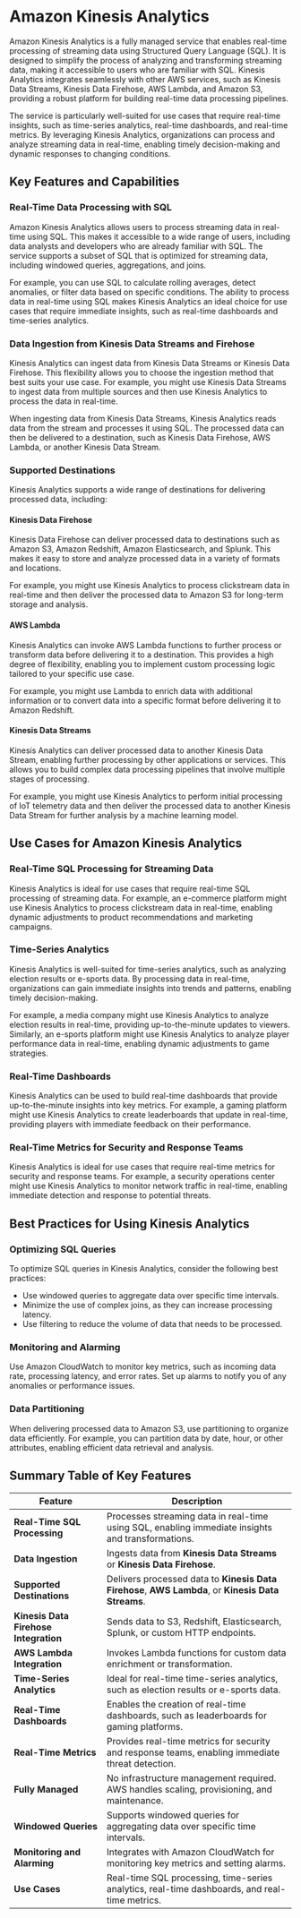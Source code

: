 # Amazon Kinesis Analytics

Amazon Kinesis Analytics is a fully managed service that enables real-time processing of streaming data using Structured Query Language (SQL). It is designed to simplify the process of analyzing and transforming streaming data, making it accessible to users who are familiar with SQL. Kinesis Analytics integrates seamlessly with other AWS services, such as Kinesis Data Streams, Kinesis Data Firehose, AWS Lambda, and Amazon S3, providing a robust platform for building real-time data processing pipelines.

The service is particularly well-suited for use cases that require real-time insights, such as time-series analytics, real-time dashboards, and real-time metrics. By leveraging Kinesis Analytics, organizations can process and analyze streaming data in real-time, enabling timely decision-making and dynamic responses to changing conditions.

## Key Features and Capabilities

### Real-Time Data Processing with SQL

Amazon Kinesis Analytics allows users to process streaming data in real-time using SQL. This makes it accessible to a wide range of users, including data analysts and developers who are already familiar with SQL. The service supports a subset of SQL that is optimized for streaming data, including windowed queries, aggregations, and joins.

For example, you can use SQL to calculate rolling averages, detect anomalies, or filter data based on specific conditions. The ability to process data in real-time using SQL makes Kinesis Analytics an ideal choice for use cases that require immediate insights, such as real-time dashboards and time-series analytics.

### Data Ingestion from Kinesis Data Streams and Firehose

Kinesis Analytics can ingest data from Kinesis Data Streams or Kinesis Data Firehose. This flexibility allows you to choose the ingestion method that best suits your use case. For example, you might use Kinesis Data Streams to ingest data from multiple sources and then use Kinesis Analytics to process the data in real-time.

When ingesting data from Kinesis Data Streams, Kinesis Analytics reads data from the stream and processes it using SQL. The processed data can then be delivered to a destination, such as Kinesis Data Firehose, AWS Lambda, or another Kinesis Data Stream.

### Supported Destinations

Kinesis Analytics supports a wide range of destinations for delivering processed data, including:

#### Kinesis Data Firehose

Kinesis Data Firehose can deliver processed data to destinations such as Amazon S3, Amazon Redshift, Amazon Elasticsearch, and Splunk. This makes it easy to store and analyze processed data in a variety of formats and locations.

For example, you might use Kinesis Analytics to process clickstream data in real-time and then deliver the processed data to Amazon S3 for long-term storage and analysis.

#### AWS Lambda

Kinesis Analytics can invoke AWS Lambda functions to further process or transform data before delivering it to a destination. This provides a high degree of flexibility, enabling you to implement custom processing logic tailored to your specific use case.

For example, you might use Lambda to enrich data with additional information or to convert data into a specific format before delivering it to Amazon Redshift.

#### Kinesis Data Streams

Kinesis Analytics can deliver processed data to another Kinesis Data Stream, enabling further processing by other applications or services. This allows you to build complex data processing pipelines that involve multiple stages of processing.

For example, you might use Kinesis Analytics to perform initial processing of IoT telemetry data and then deliver the processed data to another Kinesis Data Stream for further analysis by a machine learning model.

## Use Cases for Amazon Kinesis Analytics

### Real-Time SQL Processing for Streaming Data

Kinesis Analytics is ideal for use cases that require real-time SQL processing of streaming data. For example, an e-commerce platform might use Kinesis Analytics to process clickstream data in real-time, enabling dynamic adjustments to product recommendations and marketing campaigns.

### Time-Series Analytics

Kinesis Analytics is well-suited for time-series analytics, such as analyzing election results or e-sports data. By processing data in real-time, organizations can gain immediate insights into trends and patterns, enabling timely decision-making.

For example, a media company might use Kinesis Analytics to analyze election results in real-time, providing up-to-the-minute updates to viewers. Similarly, an e-sports platform might use Kinesis Analytics to analyze player performance data in real-time, enabling dynamic adjustments to game strategies.

### Real-Time Dashboards

Kinesis Analytics can be used to build real-time dashboards that provide up-to-the-minute insights into key metrics. For example, a gaming platform might use Kinesis Analytics to create leaderboards that update in real-time, providing players with immediate feedback on their performance.

### Real-Time Metrics for Security and Response Teams

Kinesis Analytics is ideal for use cases that require real-time metrics for security and response teams. For example, a security operations center might use Kinesis Analytics to monitor network traffic in real-time, enabling immediate detection and response to potential threats.

## Best Practices for Using Kinesis Analytics

### Optimizing SQL Queries

To optimize SQL queries in Kinesis Analytics, consider the following best practices:

- Use windowed queries to aggregate data over specific time intervals.
- Minimize the use of complex joins, as they can increase processing latency.
- Use filtering to reduce the volume of data that needs to be processed.

### Monitoring and Alarming

Use Amazon CloudWatch to monitor key metrics, such as incoming data rate, processing latency, and error rates. Set up alarms to notify you of any anomalies or performance issues.

### Data Partitioning

When delivering processed data to Amazon S3, use partitioning to organize data efficiently. For example, you can partition data by date, hour, or other attributes, enabling efficient data retrieval and analysis.

## Summary Table of Key Features

| **Feature**                           | **Description**                                                                                    |
| ------------------------------------- | -------------------------------------------------------------------------------------------------- |
| **Real-Time SQL Processing**          | Processes streaming data in real-time using SQL, enabling immediate insights and transformations.  |
| **Data Ingestion**                    | Ingests data from **Kinesis Data Streams** or **Kinesis Data Firehose**.                           |
| **Supported Destinations**            | Delivers processed data to **Kinesis Data Firehose**, **AWS Lambda**, or **Kinesis Data Streams**. |
| **Kinesis Data Firehose Integration** | Sends data to S3, Redshift, Elasticsearch, Splunk, or custom HTTP endpoints.                       |
| **AWS Lambda Integration**            | Invokes Lambda functions for custom data enrichment or transformation.                             |
| **Time-Series Analytics**             | Ideal for real-time time-series analytics, such as election results or e-sports data.              |
| **Real-Time Dashboards**              | Enables the creation of real-time dashboards, such as leaderboards for gaming platforms.           |
| **Real-Time Metrics**                 | Provides real-time metrics for security and response teams, enabling immediate threat detection.   |
| **Fully Managed**                     | No infrastructure management required. AWS handles scaling, provisioning, and maintenance.         |
| **Windowed Queries**                  | Supports windowed queries for aggregating data over specific time intervals.                       |
| **Monitoring and Alarming**           | Integrates with Amazon CloudWatch for monitoring key metrics and setting alarms.                   |
| **Use Cases**                         | Real-time SQL processing, time-series analytics, real-time dashboards, and real-time metrics.      |

